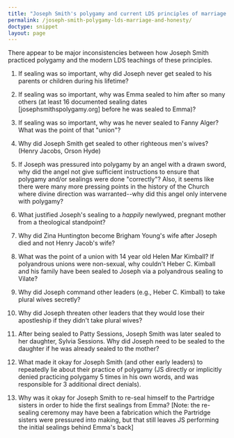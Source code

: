 ```yaml
---
title: "Joseph Smith's polygamy and current LDS principles of marriage and honesty"
permalink: /joseph-smith-polygamy-lds-marriage-and-honesty/
doctype: snippet
layout: page
---
```


There appear to be major inconsistencies between how Joseph Smith practiced polygamy and the modern LDS teachings of these principles.

1. If sealing was so important, why did Joseph never get sealed to his parents or children during his lifetime?

2. If sealing was so important, why was Emma sealed to him after so many others (at least 16 documented sealing dates [josephsmithspolygamy.org] before he was sealed to Emma)?

3. If sealing was so important, why was he never sealed to Fanny Alger?  What was the point of that "union"?

4. Why did Joseph Smith get sealed to other righteous men's wives? (Henry Jacobs, Orson Hyde)

5. If Joseph was pressured into polygamy by an angel with a drawn sword, why did the angel not give sufficient instructions to ensure that polygamy and/or sealings were done "correctly"?  Also, it seems like there were many more pressing points in the history of the Church where divine direction was warranted--why did this angel only intervene with polygamy?

6. What justified Joseph's sealing to a _happily_ newlywed, pregnant mother from a theological standpoint?

7. Why did Zina Huntington become Brigham Young's wife after Joseph died and not Henry Jacob's wife?

8. What was the point of a union with 14 year old Helen Mar Kimball?  If polyandrous unions were non-sexual, why couldn't Heber C. Kimball and his family have been sealed to Joseph via a polyandrous sealing to Vilate?

9. Why did Joseph command other leaders (e.g., Heber C. Kimball) to take plural wives secretly?

10. Why did Joseph threaten other leaders that they would lose their apostleship if they didn't take plural wives?

11. After being sealed to Patty Sessions, Joseph Smith was later sealed to her daughter, Sylvia Sessions.  Why did Joseph need to be sealed to the daughter if he was already sealed to the mother?

12. What made it okay for Joseph Smith (and other early leaders) to repeatedly lie about their practice of polygamy (JS directly or implicitly denied practicing polygamy 5 times in his own words, and was responsible for 3 additional direct denials).

13. Why was it okay for Joseph Smith to re-seal himself to the Partridge sisters in order to hide the first sealings from Emma?  [Note: the re-sealing ceremony may have been a fabrication which the Partridge sisters were pressured into making, but that still leaves JS performing the initial sealings behind Emma's back]

